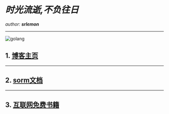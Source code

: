 # ***时光流逝,不负往日***

*author:*   ***srlemon*** 

---

![golang](https://timgsa.baidu.com/timg?image&quality=80&size=b9999_10000&sec=1565171923259&di=b6052e760f693a905d132f55503f134b&imgtype=0&src=http%3A%2F%2F5b0988e595225.cdn.sohucs.com%2Fimages%2F20180906%2F399142de6a704b90a9248a1485cd0170.png)

## 1.  [博客主页](https://srlemon.github.io)

---

## 2. [sorm文档](https://srlemon.github.io/sorm/)

---

## 3. [互联网免费书籍](https://github.com/ruanyf/free-books)
